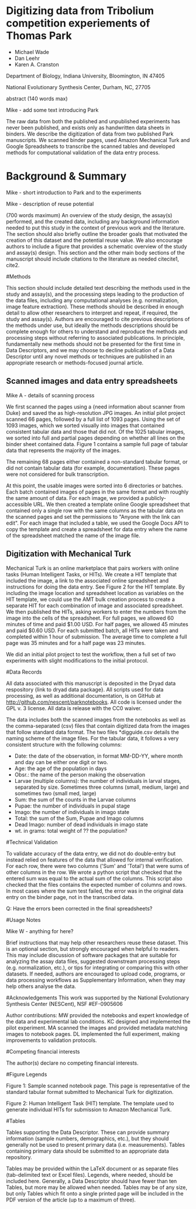 # Digitizing data from Tribolium competition experiements of Thomas Park

* Michael Wade
* Dan Leehr
* Karen A. Cranston

Department of Biology, Indiana University,  Bloomington, IN 47405

National Evolutionary Synthesis Center, Durham, NC, 27705

abstract
(140 words max)

Mike - add some text introducing Park

The raw data from both the published and unpublished experiments has never been published, and exists only as handwritten data sheets in binders. We describe the digitization of data from two published Park manuscripts. We scanned binder pages, used Amazon Mechanical Turk and Google Spreadsheets to transcribe the scanned tables and developed methods for computational validation of the data entry process.

# Background & Summary

Mike - short introduction to Park and to the experiments

Mike - description of reuse potential

(700 words maximum) An overview of the study design, the assay(s)
performed, and the created data, including any background information
needed to put this study in the context of previous work and the literature.
The section should also briefly outline the broader goals that motivated
the creation of this dataset and the potential reuse value. We also
encourage authors to include a figure that provides a schematic overview
of the study and assay(s) design. This section and the other main
body sections of the manuscript should include citations to the literature
as needed citecite1, cite2. 

#Methods

This section should include detailed text describing the methods used
in the study and assay(s), and the processing steps leading to the
production of the data files, including any computational analyses
(e.g. normalization, image feature extraction). These methods should
be described in enough detail to allow other researchers to interpret
and repeat, if required, the study and assay(s). Authors are encouraged
to cite previous descriptions of the methods under use, but ideally
the methods descriptions should be complete enough for others to understand
and reproduce the methods and processing steps without referring to
associated publications. In principle, fundamentally new methods should
not be presented for the first time in Data Descriptors, and we may
choose to decline publication of a Data Descriptor until any novel
methods or techniques are published in an appropriate research or
methods-focused journal article. 

## Scanned images and data entry spreadsheets
Mike A - details of scanning process

We first scanned the pages using a {need information about scanner from Duke} and saved the as high-resolution JPG images. An initial pilot project scanned 66 pages, followed by a full list of 1093 pages. Using the set of 1093 images, which we sorted visually into images that contained consistent tabular data and those that did not. Of the 1025 tabular images, we sorted into full and partial pages depending on whether all lines on the binder sheet contained data. Figure 1 contains a sample full page of tabular data that represents the majority of the images. 

The remaining 68 pages either contained a non-standard tabular format, or did not contain tabular data (for example, documentation). These pages were not considered for bulk transcription.

At this point, the usable images were sorted into 6 directories or batches. Each batch contained images of pages in the same format and with roughly the same amount of data. For each image, we provided a publicly-accessible URL. We then created a template online Google spreadsheet that contained only a single row with the same columns as the tabular data on the scanned pages and set the permissions to "Anyone with the link can edit". For each image that included a table, we used the Google Docs API to copy the template and create a spreadsheet for data entry where the name of the spreadsheet matched the name of the image file. 

## Digitization with Mechanical Turk
Mechanical Turk is an online marketplace that pairs workers with online tasks (Human Intelligent Tasks, or HITs). We create a HIT template that included the image, a link to the associated online spreadsheet and instructions for doing the data entry. See Figure 2 for the HIT template. By including the image location and spreadsheet location as variables on the HIT template, we could use the AMT bulk creation process to create a separate HIT for each combination of image and associated spreadsheet. We then published the HITs, asking workers to enter the numbers from the image into the cells of the spreadsheet. For full pages, we allowed 60 minutes of time and paid $1.00 USD. For half pages, we allowed 45 minutes and paid $0.60 USD. For each submitted batch, all HITs were taken and completed within 1 hour of submission. The average time to complete a full page was 35 minutes and for a  half page was 23 minutes.  

We did an initial pilot project to test the workflow, then a full set of two experiments with slight modifications to the initial protocol. 

#Data Records

All data associated with this manuscript is deposited in the Dryad data respository {link to dryad data package}. All scripts used for data processing, as well as additional documentation, is on GitHub at http://github.com/nescent/parknotebooks. All code is licensed under the GPL v. 3 license. All data is release with the CC0 waiver. 

The data includes both the scanned images from the notebooks as well as the comma-separated (csv) files that contain digitized data from the images that follow standard data format. The two files *digguide.csv details the naming scheme of the image files. For the tabular data, it follows a very consistent structure with the following columns:

* Date: the date of the observation, in format MM-DD-YY, where month and day can be either one digit or two.
* Age: the age of the population in days
* Obsr.: the name of the person making the observation
* Larvae (multiple columns): the number of individuals in larval stages, separated by size. Sometimes three columns (small, medium, large) and sometimes two (small  med, large)
* Sum: the sum of the counts in the Larvae columns
* Pupae: the number of individuals in pupal stage
* Imago: the number of individuals in imago state
* Total: the sum of the Sum, Pupae and Imago columns
* Dead Imago: number of dead individuals in imago state
* wt. in grams: total weight of ?? the population?

#Technical Validation

To validate accuracy of the data entry, we did not do double-entry but instead relied on features of the data that allowed for internal verification. For each row, there were two columns ('Sum' and 'Total') that were sums of other columns in the row. We wrote a python script that checked that the entered sum was equal to the actual sum of the columns. This script also checked that the files contains the expected number of columns and rows. In most cases where the sum test failed, the error was in the original data entry on the binder page, not in the transcribed data. 

Q: Have the errors been corrected in the final spreadsheets?

#Usage Notes

Mike W - anything for here?

Brief instructions that may help other researchers reuse these dataset.
This is an optional section, but strongly encouraged when helpful
to readers. This may include discussion of software packages that
are suitable for analyzing the assay data files, suggested downstream
processing steps (e.g. normalization, etc.), or tips for integrating
or comparing this with other datasets. If needed, authors are encouraged
to upload code, programs, or data processing workflows as Supplementary
Information, when they may help others analyse the data.

#Acknowledgements
This work was supported by the National Evolutionary Synthesis Center (NESCent), NSF #EF-0905606 

Author contributions: MW provided the notebooks and expert knowledge of the data and experimental lab conditions. KC designed and implemented the pilot experiment. MA scanned the images and provided metadata matching images to notebook pages. DL implemented the full experiment, making improvements to validation protocols. 


#Competing financial interests

The author(s) declare no competing financial interests.

#Figure Legends

Figure 1: Sample scanned notebook page. This page is representative of the standard tabular format submitted to Mechanical Turk for digitization. 

Figure 2: Human Intelligent Task (HIT) template. The template used to generate individual HITs for submission to Amazon Mechanical Turk. 

#Tables

Tables supporting the Data Descriptor. These can provide summary information
(sample numbers, demographics, etc.), but they should generally not
be used to present primary data (i.e. measurements). Tables containing
primary data should be submitted to an appropriate data repository. 

Tables may be provided within the LaTeX document or as separate
files (tab-delimited text or Excel files). Legends, where needed,
should be included here. Generally, a Data Descriptor should have
fewer than ten Tables, but more may be allowed when needed. Tables
may be of any size, but only Tables which fit onto a single printed
page will be included in the PDF version of the article (up to a maximum
of three). 

